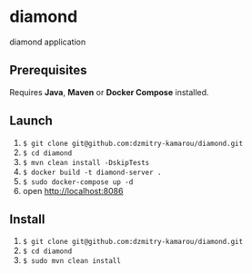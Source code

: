 # diamond
diamond application
## Prerequisites
Requires **Java**, **Maven** or **Docker Compose** installed.
## Launch
1. `$ git clone git@github.com:dzmitry-kamarou/diamond.git`
2. `$ cd diamond`
3. `$ mvn clean install -DskipTests`
4. `$ docker build -t diamond-server .`
5. `$ sudo docker-compose up -d`
6. open [http://localhost:8086](http://localhost:8086)
## Install
1. `$ git clone git@github.com:dzmitry-kamarou/diamond.git`
2. `$ cd diamond`
3. `$ sudo mvn clean install`
